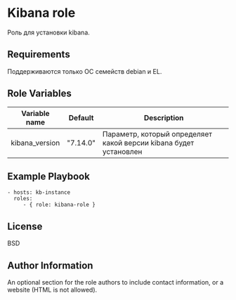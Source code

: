 Kibana role
=========

Роль для установки kibana.

Requirements
------------

Поддерживаются только ОС семейств debian и EL.

Role Variables
--------------

| Variable name | Default | Description |
|-----------------------|----------|-------------------------|
| kibana_version | "7.14.0" | Параметр, который определяет какой версии kibana будет установлен |

Example Playbook
----------------

    - hosts: kb-instance
      roles:
         - { role: kibana-role }

License
-------

BSD

Author Information
------------------

An optional section for the role authors to include contact information, or a website (HTML is not allowed).
